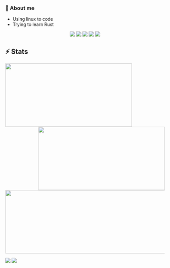 
### 🔭 About me
- Using linux to code
- Trying to learn Rust



<p align="center">
  <img src="https://img.shields.io/badge/OS-Fedora-informational?&style=for-the-badge&color=46b3c1"/>
  <img src="https://img.shields.io/badge/DE-KDE Plasma-%2315224D?style=for-the-badge"/>
  <img src="https://img.shields.io/badge/TERMINAL-Alacritty-%23510FA9?style=for-the-badge"/>
  <img src="https://img.shields.io/badge/BROWSER-BRAVE-%23FD1D13?style=for-the-badge"/>
  <img src="https://img.shields.io/badge/EDITOR-NEOVIM-%23308027?style=for-the-badge"/>
</p>

## ⚡ Stats
<p align="center">
  <img align="left" width="400rem" height="200rem" src="https://github-readme-stats.vercel.app/api?username=Angxddeep&show_icons=true&locale=en&theme=nightowl"/>
  <img align="right" width="400rem" height="200rem" src="https://github-readme-streak-stats.herokuapp.com/?user=Angxddeep&theme=nightowl"/>
  <img align="center" width="600rem" height="200rem"src="https://github-readme-stats.vercel.app/api/top-langs/?username=Angxddeep&layout=compact&card_width=600rem&hide_border=true&theme=nightowl"//>
</p>

![](https://skillicons.dev/icons?i=rust,c,java,python,bash&theme=dark&perline=7)
![](https://komarev.com/ghpvc/?username=Angxddeep&color=blue)

